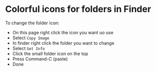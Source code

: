 # Colorful icons for folders in Finder

To change the folder icon: 
- On this page right click the icon you want uo use
- Select `Copy Image`
- In finder right click the folder you want to change
- Select `Get Info`
- Click the small folder icon on the top
- Press Command-C (paste)
- Done